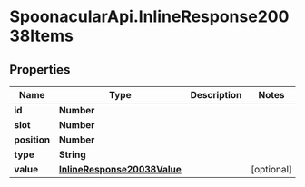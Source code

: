 # SpoonacularApi.InlineResponse20038Items

## Properties

Name | Type | Description | Notes
------------ | ------------- | ------------- | -------------
**id** | **Number** |  | 
**slot** | **Number** |  | 
**position** | **Number** |  | 
**type** | **String** |  | 
**value** | [**InlineResponse20038Value**](InlineResponse20038Value.md) |  | [optional] 


